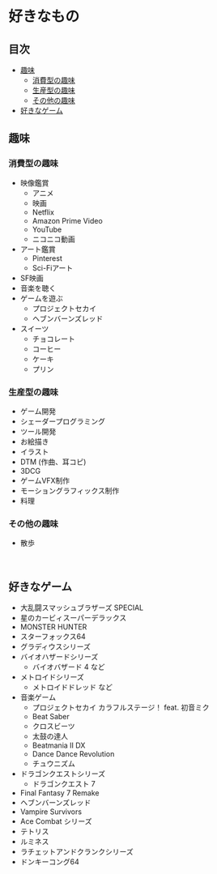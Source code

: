 # 好きなもの

## 目次
<!-- START doctoc generated TOC please keep comment here to allow auto update -->
<!-- DON'T EDIT THIS SECTION, INSTEAD RE-RUN doctoc TO UPDATE -->

- [趣味](#%E8%B6%A3%E5%91%B3)
  - [消費型の趣味](#%E6%B6%88%E8%B2%BB%E5%9E%8B%E3%81%AE%E8%B6%A3%E5%91%B3)
  - [生産型の趣味](#%E7%94%9F%E7%94%A3%E5%9E%8B%E3%81%AE%E8%B6%A3%E5%91%B3)
  - [その他の趣味](#%E3%81%9D%E3%81%AE%E4%BB%96%E3%81%AE%E8%B6%A3%E5%91%B3)
- [好きなゲーム](#%E5%A5%BD%E3%81%8D%E3%81%AA%E3%82%B2%E3%83%BC%E3%83%A0)

<!-- END doctoc generated TOC please keep comment here to allow auto update -->

## 趣味
### 消費型の趣味
- 映像鑑賞
    - アニメ
    - 映画
    - Netflix
    - Amazon Prime Video
    - YouTube
    - ニコニコ動画
- アート鑑賞
    - Pinterest
    - Sci-Fiアート
- SF映画
- 音楽を聴く
- ゲームを遊ぶ
    - プロジェクトセカイ
    - ヘブンバーンズレッド
- スイーツ
    - チョコレート
    - コーヒー
    - ケーキ
    - プリン
        
### 生産型の趣味
- ゲーム開発
- シェーダープログラミング
- ツール開発
- お絵描き
- イラスト
- DTM (作曲、耳コピ)
- 3DCG
- ゲームVFX制作
- モーショングラフィックス制作
- 料理

### その他の趣味
- 散歩

<br>

## 好きなゲーム
- 大乱闘スマッシュブラザーズ SPECIAL
- 星のカービィスーパーデラックス
- MONSTER HUNTER
- スターフォックス64
- グラディウスシリーズ
- バイオハザードシリーズ
    - バイオバザード 4 など
- メトロイドシリーズ
    - メトロイドドレッド など
- 音楽ゲーム
    - プロジェクトセカイ カラフルステージ！ feat. 初音ミク
    - Beat Saber
    - クロスビーツ
    - 太鼓の達人
    - Beatmania II DX
    - Dance Dance Revolution
    - チュウニズム
- ドラゴンクエストシリーズ
    - ドラゴンクエスト 7 
- Final Fantasy 7 Remake
- ヘブンバーンズレッド 
- Vampire Survivors
- Ace Combat シリーズ
- テトリス
- ルミネス
- ラチェットアンドクランクシリーズ
- ドンキーコング64